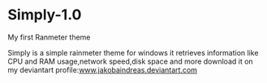 Simply-1.0
==========

My first Ranmeter theme

Simply is a simple rainmeter theme for windows it retrieves information like CPU and RAM usage,network speed,disk space and more
download it on my deviantart profile:www.jakobaindreas.deviantart.com
